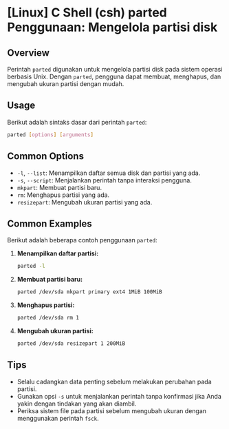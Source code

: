 # [Linux] C Shell (csh) parted Penggunaan: Mengelola partisi disk

## Overview
Perintah `parted` digunakan untuk mengelola partisi disk pada sistem operasi berbasis Unix. Dengan `parted`, pengguna dapat membuat, menghapus, dan mengubah ukuran partisi dengan mudah.

## Usage
Berikut adalah sintaks dasar dari perintah `parted`:

```bash
parted [options] [arguments]
```

## Common Options
- `-l`, `--list`: Menampilkan daftar semua disk dan partisi yang ada.
- `-s`, `--script`: Menjalankan perintah tanpa interaksi pengguna.
- `mkpart`: Membuat partisi baru.
- `rm`: Menghapus partisi yang ada.
- `resizepart`: Mengubah ukuran partisi yang ada.

## Common Examples
Berikut adalah beberapa contoh penggunaan `parted`:

1. **Menampilkan daftar partisi:**
   ```bash
   parted -l
   ```

2. **Membuat partisi baru:**
   ```bash
   parted /dev/sda mkpart primary ext4 1MiB 100MiB
   ```

3. **Menghapus partisi:**
   ```bash
   parted /dev/sda rm 1
   ```

4. **Mengubah ukuran partisi:**
   ```bash
   parted /dev/sda resizepart 1 200MiB
   ```

## Tips
- Selalu cadangkan data penting sebelum melakukan perubahan pada partisi.
- Gunakan opsi `-s` untuk menjalankan perintah tanpa konfirmasi jika Anda yakin dengan tindakan yang akan diambil.
- Periksa sistem file pada partisi sebelum mengubah ukuran dengan menggunakan perintah `fsck`.